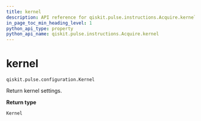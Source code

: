 ```yaml
---
title: kernel
description: API reference for qiskit.pulse.instructions.Acquire.kernel
in_page_toc_min_heading_level: 1
python_api_type: property
python_api_name: qiskit.pulse.instructions.Acquire.kernel
---
```


# kernel

<span id="qiskit.pulse.instructions.Acquire.kernel" />

`qiskit.pulse.configuration.Kernel`

Return kernel settings.

**Return type**

`Kernel`

